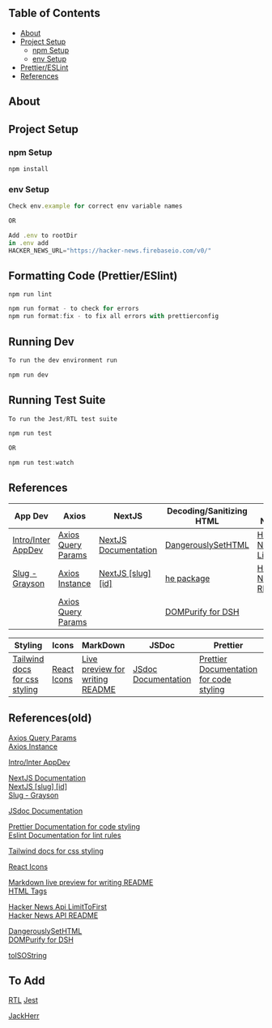 ## Table of Contents

- [About](#about)
- [Project Setup](#project-setup)
    + [npm Setup](#npm-setup)
  * [env Setup](#env-setup)
- [Prettier/ESLint](#pre-lint)
- [References](#references)

## About <a name="about"/>


## Project Setup <a name="project-setup"/>

### npm Setup <a name="npm-setup"/>
`npm install`

### env Setup <a name="env-setup"/>
```js
Check env.example for correct env variable names

OR

Add .env to rootDir
in .env add
HACKER_NEWS_URL="https://hacker-news.firebaseio.com/v0/"
```

## Formatting Code (Prettier/ESlint) <a name="pre-lint"/>

```js
npm run lint
```

```js
npm run format - to check for errors
npm run format:fix - to fix all errors with prettierconfig
```

## Running Dev
```js
To run the dev environment run

npm run dev
```


## Running Test Suite
```js
To run the Jest/RTL test suite

npm run test

OR

npm run test:watch
```

## References <a name="references"/>

| App Dev | Axios | NextJS | Decoding/Sanitizing HTML | Hacker News API | DateTime |
| ------- | ----- | ------ | ------------------------ | --------------- | -------- |
| [Intro/Inter AppDev](https://github.com/otago-polytechnic-bit-courses/ID608001-intermediate-app-dev-concepts) | [Axios Query Params](https://masteringjs.io/tutorials/axios/get-query-params)  | [NextJS Documentation](https://nextjs.org/docs) | [DangerouslySetHTML](https://react.dev/reference/react-dom/components/common#dangerously-setting-the-inner-html) | [Hacker News Api LimitToFirst](https://www.elliotsachs.com/how-to-limit-the-number-of-stories-returned-by-the-hacker-news-api/) | [toISOString](https://developer.mozilla.org/en-US/docs/Web/JavaScript/Reference/Global_Objects/Date/toISOString) |
| [Slug - Grayson]() | [Axios Instance](https://axios-http.com/docs/instance) | [NextJS [slug] [id]](https://nextjs.org/docs/pages/building-your-application/routing/dynamic-routes#catch-all-segments) | [he package](https://www.npmjs.com/package/he) | [Hacker News API README](https://github.com/HackerNews/API) |
| | [Axios Query Params](https://masteringjs.io/tutorials/axios/get-query-params) | | [DOMPurify for DSH](https://www.npmjs.com/package/isomorphic-dompurify) |

| Styling | Icons | MarkDown | JSDoc | Prettier | Eslint |
| ------- | ----- | -------- | ----- | -------- | ------ |
| [Tailwind docs for css styling](https://tailwindcss.com/docs/installation) | [React Icons](https://react-icons.github.io/react-icons/) | [Live preview for writing README](https://markdownlivepreview.com/) | [JSdoc Documentation](https://jsdoc.app/) | [Prettier Documentation for code styling](https://prettier.io/docs/en/) | [Eslint Documentation for lint rules](https://eslint.org/docs/latest/) |


## References(old)

[Axios Query Params](https://masteringjs.io/tutorials/axios/get-query-params)  
[Axios Instance](https://axios-http.com/docs/instance)

[Intro/Inter AppDev](https://github.com/otago-polytechnic-bit-courses/ID608001-intermediate-app-dev-concepts)

[NextJS Documentation](https://nextjs.org/docs)  
[NextJS [slug] [id]](https://nextjs.org/docs/pages/building-your-application/routing/dynamic-routes#catch-all-segments)  
[Slug - Grayson]()

[JSdoc Documentation](https://jsdoc.app/)

[Prettier Documentation for code styling](https://prettier.io/docs/en/)  
[Eslint Documentation for lint rules](https://eslint.org/docs/latest/)

[Tailwind docs for css styling](https://tailwindcss.com/docs/installation)

[React Icons](https://react-icons.github.io/react-icons/)

[Markdown live preview for writing README](https://markdownlivepreview.com/)  
[HTML Tags](https://www.w3schools.com/)

[Hacker News Api LimitToFirst](https://www.elliotsachs.com/how-to-limit-the-number-of-stories-returned-by-the-hacker-news-api/)  
[Hacker News API README](https://github.com/HackerNews/API)

[DangerouslySetHTML](https://react.dev/reference/react-dom/components/common#dangerously-setting-the-inner-html)  
[DOMPurify for DSH](https://www.npmjs.com/package/isomorphic-dompurify)

[toISOString](https://developer.mozilla.org/en-US/docs/Web/JavaScript/Reference/Global_Objects/Date/toISOString)


## To Add
[RTL](https://testing-library.com/docs/react-testing-library/intro/)
[Jest](https://jestjs.io/)

[JackHerr](https://www.youtube.com/@jherr)
